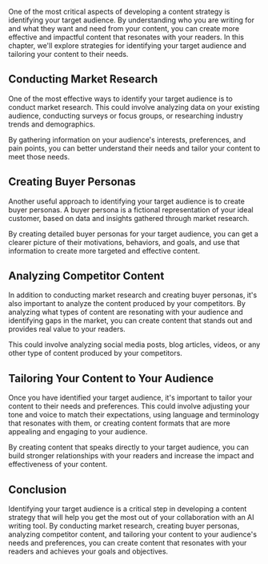 
One of the most critical aspects of developing a content strategy is identifying your target audience. By understanding who you are writing for and what they want and need from your content, you can create more effective and impactful content that resonates with your readers. In this chapter, we'll explore strategies for identifying your target audience and tailoring your content to their needs.

Conducting Market Research
--------------------------

One of the most effective ways to identify your target audience is to conduct market research. This could involve analyzing data on your existing audience, conducting surveys or focus groups, or researching industry trends and demographics.

By gathering information on your audience's interests, preferences, and pain points, you can better understand their needs and tailor your content to meet those needs.

Creating Buyer Personas
-----------------------

Another useful approach to identifying your target audience is to create buyer personas. A buyer persona is a fictional representation of your ideal customer, based on data and insights gathered through market research.

By creating detailed buyer personas for your target audience, you can get a clearer picture of their motivations, behaviors, and goals, and use that information to create more targeted and effective content.

Analyzing Competitor Content
----------------------------

In addition to conducting market research and creating buyer personas, it's also important to analyze the content produced by your competitors. By analyzing what types of content are resonating with your audience and identifying gaps in the market, you can create content that stands out and provides real value to your readers.

This could involve analyzing social media posts, blog articles, videos, or any other type of content produced by your competitors.

Tailoring Your Content to Your Audience
---------------------------------------

Once you have identified your target audience, it's important to tailor your content to their needs and preferences. This could involve adjusting your tone and voice to match their expectations, using language and terminology that resonates with them, or creating content formats that are more appealing and engaging to your audience.

By creating content that speaks directly to your target audience, you can build stronger relationships with your readers and increase the impact and effectiveness of your content.

Conclusion
----------

Identifying your target audience is a critical step in developing a content strategy that will help you get the most out of your collaboration with an AI writing tool. By conducting market research, creating buyer personas, analyzing competitor content, and tailoring your content to your audience's needs and preferences, you can create content that resonates with your readers and achieves your goals and objectives.
